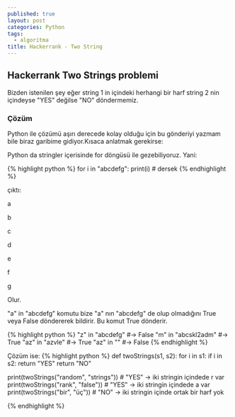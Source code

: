```yaml
---
published: true
layout: post
categories: Python
tags:
  - algoritma
title: Hackerrank - Two String
---
```

## Hackerrank Two Strings problemi
Bizden istenilen şey eğer string 1 in içindeki herhangi bir harf string 2 nin içindeyse "YES" değilse "NO" döndermemiz.

### Çözüm
Python ile çözümü aşırı derecede kolay olduğu için bu gönderiyi yazmam bile biraz garibime gidiyor.Kısaca anlatmak gerekirse:

Python da stringler içerisinde for döngüsü ile gezebiliyoruz. Yani:

{% highlight python %}
for i in "abcdefg":
	print(i) # dersek
{% endhighlight %}

çıktı:

a

b

c

d

e

f

g

Olur.

"a" in "abcdefg" komutu bize "a" nın "abcdefg" de olup olmadığını True veya False döndererek bildirir. Bu komut True dönderir.

{% highlight python %}
"z" in "abcdefg" #-> False
"m" in "abcskl2adm" #-> True
"az" in "azvle" #-> True
"az" in "" #-> False 
{% endhighlight %}

Çözüm ise:
{% highlight python %}
def twoStrings(s1, s2):
    for i in s1:
        if i in s2:
            return "YES"
    return "NO"

print(twoStrings("random", "strings")) # "YES" -> iki stringin içindede r var
print(twoStrings("rank", "false")) # "YES" -> iki stringin içindede a var
print(twoStrings("bir", "üç")) # "NO" -> iki stringin içinde ortak bir harf yok

{% endhighlight %}

